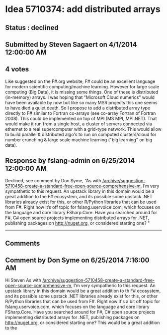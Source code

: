 # Idea 5710374: add distributed arrays #

## Status : declined

## Submitted by Steven Sagaert on 4/1/2014 12:00:00 AM

## 4 votes

Like suggested on the F#.org website, F# could be an excellent language for modern scientific computing/machine learning. However for large scale computing (Big Data), it is missing some things. One of these is distributed (in-memory) arrays. I was hoping that "Microsoft Cloud numerics" would have been available by now but like so many MSR projects this one seems to have died a quiet death. So I propose to add a distributed array type directly to F# similar to Fortran co-arrays (see co-array Fortran of Fortran 2008). This could be implemented on top of MPI (MS MPI, MPI.NET). That would make it run from a single host, a cluster of servers connected via ethernet to a real supercomputer with a grid-type network.
This would allow to build parallel & distributed algo's to run on computed clusters/cloud for number crunching & large scale machine learning ("big learning" on big data).



## Response by fslang-admin on 6/25/2014 12:00:00 AM

Declined, see comment by Don Syme,
“As with [/archive/suggestion-5710458-create-a-standard-free-open-source-comprehensive-m,](/archive/suggestion-5710458-create-a-standard-free-open-source-comprehensive-m,.md) I’m very sympathetic to this request. An upstack library in this domain would be a great addition to the F# ecosystem, and its possible some upstack .NET libraries already exist for this, or other R/Python libraries that can be used from F#.
Right now it’s off topic for fslang.uservoice.com, which focuses on the language and core library FSharp.Core.
Have you searched around for F#, C# open source projects implementing distributed arrays for .NET, publishing packages on http://nuget.org, or considered starting one?
"

------------------------
## Comments


## Comment by Don Syme on 6/25/2014 7:16:00 AM
Hi Steven
As with [/archive/suggestion-5710458-create-a-standard-free-open-source-comprehensive-m,](/archive/suggestion-5710458-create-a-standard-free-open-source-comprehensive-m,.md) I'm very sympatheric to this request. An upstack library in this domain would be a great addition to th F# ecosystem, and its possible some upstack .NET libraries already exist for this, or other R/Python libraries that can be used from F#.
Right now it's a bit off topic for fslang.uservoice.com, which focuses on the language and core library FSharp.Core.
Have you searched around for F#, C# open source projects implementing distributed arrays for .NET, publishing packages on http://nuget.org, or considered starting one?
This would be a great addition to the

